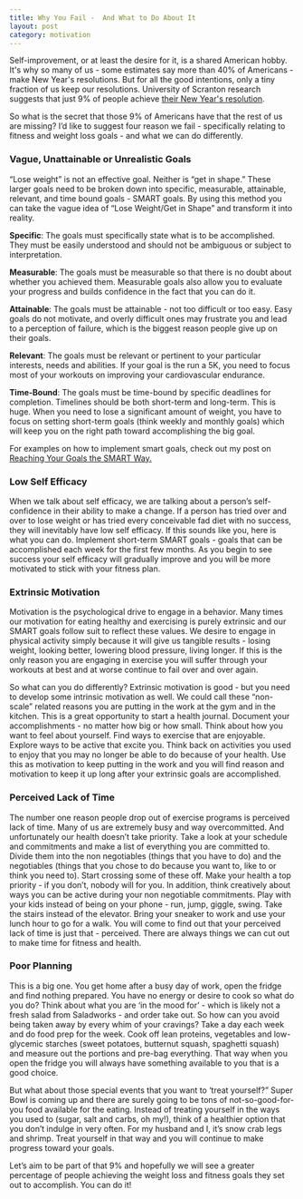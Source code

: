 ```yaml
---
title: Why You Fail -  And What to Do About It
layout: post
category: motivation
---
```


Self-improvement, or at least the desire for it, is a shared American hobby. It's why so many of us - some estimates say more than 40% of Americans - make New Year's resolutions. But for all the good intentions, only a tiny fraction of us keep our resolutions. University of Scranton research suggests that just 9% of people achieve [their New Year's resolution](http://www.statisticbrain.com/new-years-resolution-statistics/).

So what is the secret that those 9% of Americans have that the rest of us are missing? I’d like to suggest four reason we fail - specifically relating to fitness and weight loss goals - and what we can do differently. 

### Vague, Unattainable or Unrealistic Goals 

 “Lose weight” is not an effective goal. Neither is “get in shape.” These larger goals need to be broken down into specific, measurable, attainable, relevant, and time bound goals - SMART goals. By using this method you can take the vague idea of “Lose Weight/Get in Shape” and transform it into reality.

**Specific**: The goals must specifically state what is to be accomplished. They must be easily understood and should not be ambiguous or subject to interpretation.

**Measurable**: The goals must be measurable so that there is no doubt about whether you achieved them. Measurable goals also allow you to evaluate your progress and builds confidence in the fact that you can do it. 

**Attainable**: The goals must be attainable - not too difficult or too easy. Easy goals do not motivate, and overly difficult ones may frustrate you and lead to a perception of failure, which is the biggest reason people give up on their goals. 

**Relevant**: The goals must be relevant or pertinent to your particular interests, needs and abilities. If your goal is the run a 5K, you need to focus most of your workouts on improving your cardiovascular endurance.

**Time-Bound**: The goals must be time-bound by specific deadlines for completion. Timelines should be both short-term and long-term. This is huge. When you need to lose a significant amount of weight, you have to focus on setting short-term goals (think weekly and monthly goals) which will keep you on the right path toward accomplishing the big goal.

For examples on how to implement smart goals, check out my post on [Reaching Your Goals the SMART Way.](http://www.ashleyglovier.com/motivation/2017/01/22/reaching-your-goals-the-smart-way.html) 

### Low Self Efficacy

When we talk about self efficacy, we are talking about a person’s self-confidence in their ability to make a change. If a person has tried over and over to lose weight or has tried every conceivable fad diet with no success, they will inevitably have low self efficacy. If this sounds like you, here is what you can do. Implement short-term SMART goals - goals that can be accomplished each week for the first few months. As you begin to see success your self efficacy will gradually improve and you will be more motivated to stick with your fitness plan. 

### Extrinsic Motivation

Motivation is the psychological drive to engage in a behavior. Many times our motivation for eating healthy and exercising is purely extrinsic and our SMART goals follow suit to reflect these values. We desire to engage in physical activity simply because it will give us tangible results - losing weight, looking better, lowering blood pressure, living longer. If this is the only reason you are engaging in exercise you will suffer through your workouts at best and at worse continue to fail over and over again. 

So what can you do differently? Extrinsic motivation is good - but you need to develop some intrinsic motivation as well. We could call these “non-scale” related reasons you are putting in the work at the gym and in the kitchen. This is a great opportunity to start a health journal. Document your accomplishments - no matter how big or how small. Think about how you want to feel about yourself. Find ways to exercise that are enjoyable. Explore ways to be active that excite you. Think back on activities you used to enjoy that you may no longer be able to do because of your health. Use this as motivation to keep putting in the work and you will find reason and motivation to keep it up long after your extrinsic goals are accomplished.

### Perceived Lack of Time

The number one reason people drop out of exercise programs is perceived lack of time. Many of us are extremely busy and way overcommitted. And unfortunately our health doesn’t take priority. Take a look at your schedule and commitments and make a list of everything you are committed to. Divide them into the non negotiables (things that you have to do) and the negotiables (things that you chose to do because you want to, like to or think you need to). Start crossing some of these off. Make your health a top priority - if you don’t, nobody will for you. In addition, think creatively about ways you can be active during your non negotiable commitments. Play with your kids instead of being on your phone - run, jump, giggle, swing. Take the stairs instead of the elevator. Bring your sneaker to work and use your lunch hour to go for a walk. You will come to find out that your perceived lack of time is just that - perceived. There are always things we can cut out to make time for fitness and health. 

### Poor Planning

This is a big one. You get home after a busy day of work, open the fridge and find nothing prepared. You have no energy or desire to cook so what do you do? Think about what you are ‘in the mood for’ - which is likely not a fresh salad from Saladworks - and order take out. So how can you avoid being taken away by every whim of your cravings? Take a day each week and do food prep for the week. Cook off lean proteins, vegetables and low-glycemic starches (sweet potatoes, butternut squash, spaghetti squash) and measure out the portions and pre-bag everything. That way when you open the fridge you will always have something available to you that is a good choice. 

But what about those special events that you want to ‘treat yourself?” Super Bowl is coming up and there are surely going to be tons of not-so-good-for-you food available for the eating. Instead of treating yourself in the ways you used to (sugar, salt and carbs, oh my!), think of a healthier option that you don’t indulge in very often. For my husband and I, it’s snow crab legs and shrimp. Treat yourself in that way and you will continue to make progress toward your goals. 

Let’s aim to be part of that 9% and hopefully we will see a greater percentage of people achieving the weight loss and fitness goals they set out to accomplish. You can do it!
